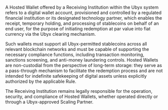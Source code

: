 A Hosted Wallet offered by a Receiving Institution within the Ubyx system refers to a digital wallet account, provisioned and controlled by a regulated financial institution or its designated technology partner, which enables the receipt, temporary holding, and processing of stablecoins on behalf of an end user, for the purpose of initiating redemption at par value into fiat currency via the Ubyx clearing mechanism.

Such wallets must support all Ubyx-permitted stablecoins across all relevant blockchain networks and must be capable of supporting the necessary compliance functions, including transaction monitoring, sanctions screening, and anti-money laundering controls. Hosted Wallets are non-custodial from the perspective of long-term storage: they serve as a pass-through mechanism to facilitate the redemption process and are not intended for indefinite safekeeping of digital assets unless explicitly authorized by the applicable Rule.

The Receiving Institution remains legally responsible for the operation, security, and compliance of Hosted Wallets, whether operated directly or through a Ubyx-approved Scaling Partner.
